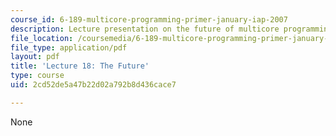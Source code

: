 ```yaml
---
course_id: 6-189-multicore-programming-primer-january-iap-2007
description: Lecture presentation on the future of multicore programming.
file_location: /coursemedia/6-189-multicore-programming-primer-january-iap-2007/2cd52de5a47b22d02a792b8d436cace7_lec18future.pdf
file_type: application/pdf
layout: pdf
title: 'Lecture 18: The Future'
type: course
uid: 2cd52de5a47b22d02a792b8d436cace7

---
```

None